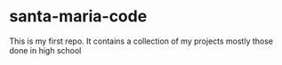 santa-maria-code
================

This is my first repo. It contains a collection of my projects mostly those done in high school